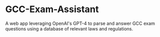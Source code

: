 # GCC-Exam-Assistant
A web app leveraging OpenAI's GPT-4 to parse and answer GCC exam questions using a database of relevant laws and regulations.
